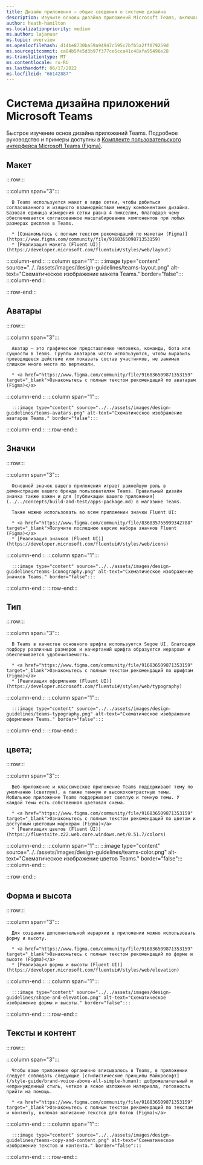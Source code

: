 ```yaml
---
title: Дизайн приложения — общие сведения о системе дизайна
description: Изучите основы дизайна приложений Microsoft Teams, включая аватары, макеты, значки, цветовую схему и многое другое.
author: heath-hamilton
ms.localizationpriority: medium
ms.author: lajanuar
ms.topic: overview
ms.openlocfilehash: d14be8730ba59a94947c595c7bfb5a2ff079259d
ms.sourcegitcommit: ca84b5fe5d3b97f377ce5cca41c48afa95496e28
ms.translationtype: MT
ms.contentlocale: ru-RU
ms.lasthandoff: 06/17/2022
ms.locfileid: "66142887"
---
```

# <a name="microsoft-teams-app-design-system"></a>Система дизайна приложений Microsoft Teams

Быстрое изучение основ дизайна приложений Teams. Подробное руководство и примеры доступны в <a href="https://www.figma.com/community/file/916836509871353159" target="_blank">Комплекте пользовательского интерфейса Microsoft Teams (Figma)</a>.

## <a name="layout"></a>Макет

:::row:::

   :::column span="3":::

      В Teams используется макет в виде сетки, чтобы добиться согласованного и изящного взаимодействия между компонентами дизайна. Базовая единица измерения сетки равна 4 пикселям, благодаря чему обеспечивается согласованное масштабирование компонентов при любых размерах дисплея в Teams.

      * [Ознакомьтесь с полным текстом рекомендаций по макетам (Figma)](https://www.figma.com/community/file/916836509871353159)
      * [Реализация макета (Fluent UI)](https://developer.microsoft.com/fluentui#/styles/web/layout)

   :::column-end:::
   :::column span="1":::
      :::image type="content" source="../../assets/images/design-guidelines/teams-layout.png" alt-text="Схематическое изображение макета Teams." border="false":::
   :::column-end:::

:::row-end:::

## <a name="avatars"></a>Аватары

:::row:::

   :::column span="3":::

      Аватар — это графическое представление человека, команды, бота или сущности в Teams. Группы аватаров часто используются, чтобы выразить проводящееся действие или показать состав участников, не занимая слишком много места по вертикали. 

      * <a href="https://www.figma.com/community/file/916836509871353159" target="_blank">Ознакомьтесь с полным текстом рекомендаций по аватарам (Figma)</a>

   :::column-end:::
   :::column span="1":::

      :::image type="content" source="../../assets/images/design-guidelines/teams-avatars.png" alt-text="Схематическое изображение аватаров Teams." border="false":::

   :::column-end:::
:::row-end:::

## <a name="icons"></a>Значки

:::row:::

   :::column span="3":::

      Основной значок вашего приложения играет важнейшую роль в демонстрации вашего бренда пользователям Teams. Правильный дизайн значка также важен и для [публикации вашего приложения](../../concepts/build-and-test/apps-package.md) в магазине Teams.

      Также можно использовать во всем приложении значки Fluent UI:

      * <a href="https://www.figma.com/community/file/836835755999342788" target="_blank">Получите последнюю версию набора значков Fluent (Figma)</a>
      * [Реализация значков (Fluent UI)](https://developer.microsoft.com/fluentui#/styles/web/icons)

   :::column-end:::
   :::column span="1":::

      :::image type="content" source="../../assets/images/design-guidelines/teams-iconography.png" alt-text="Схематическое изображение значков Teams." border="false":::

   :::column-end:::
:::row-end:::

## <a name="type"></a>Тип

:::row:::

   :::column span="3":::

      В Teams в качестве основного шрифта используется Segoe UI. Благодаря подбору различных размеров и начертаний шрифта образуется иерархия и обеспечивается удобочитаемость.

      * <a href="https://www.figma.com/community/file/916836509871353159" target="_blank">Ознакомьтесь с полным текстом рекомендаций по шрифтам (Figma)</a>
      * [Реализация оформления (Fluent UI)](https://developer.microsoft.com/fluentui#/styles/web/typography)

   :::column-end:::
   :::column span="1":::

      :::image type="content" source="../../assets/images/design-guidelines/teams-typography.png" alt-text="Схематическое изображение оформления Teams." border="false":::

   :::column-end:::
:::row-end:::

## <a name="colors"></a>цвета;

:::row:::

   :::column span="3":::

      Веб-приложение и классическое приложение Teams поддерживают тему по умолчанию (светлую), а также темную и высококонтрастную темы. Мобильное приложение Teams поддерживает светлую и темную темы. У каждой темы есть собственная цветовая схема.

      * <a href="https://www.figma.com/community/file/916836509871353159" target="_blank">Ознакомьтесь с полным текстом рекомендаций по цветам и доступным цветовым маркерам (Figma)</a>
      * [Реализация цветов (Fluent UI)](https://fluentsite.z22.web.core.windows.net/0.51.7/colors)

   :::column-end:::
   :::column span="1":::
      :::image type="content" source="../../assets/images/design-guidelines/teams-color.png" alt-text="Схематическое изображение цветов Teams." border="false":::
   :::column-end:::

:::row-end:::

## <a name="shape-and-elevation"></a>Форма и высота

:::row:::

   :::column span="3":::

      Для создания дополнительной иерархии в приложении можно использовать форму и высоту. 

      * <a href="https://www.figma.com/community/file/916836509871353159" target="_blank">Ознакомьтесь с полным текстом рекомендаций по форме и высоте (Figma)</a>
      * [Реализация формы и высоты (Fluent UI)](https://developer.microsoft.com/fluentui#/styles/web/elevation)

   :::column-end:::
   :::column span="1":::

      :::image type="content" source="../../assets/images/design-guidelines/shape-and-elevation.png" alt-text="Схематическое изображение формы и высоты." border="false":::

   :::column-end:::
:::row-end:::

## <a name="copy-and-content"></a>Тексты и контент

:::row:::

   :::column span="3":::

      Чтобы ваше приложение органично вписывалось в Teams, в приложении следует соблюдать следующие [стилистические принципы Майкрософт](/style-guide/brand-voice-above-all-simple-human): доброжелательный и непринужденный стиль, четкое и ясное изложение материала, готовность прийти на помощь.

      * <a href="https://www.figma.com/community/file/916836509871353159" target="_blank">Ознакомьтесь с полным текстом рекомендаций по текстам и контенту, включая написание текстов для ботов (Figma)</a>

   :::column-end:::
   :::column span="1":::

      :::image type="content" source="../../assets/images/design-guidelines/teams-copy-and-content.png" alt-text="Схематическое изображение текстов и контента." border="false":::

   :::column-end:::
:::row-end:::
